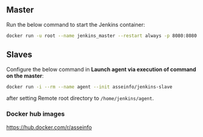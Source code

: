 ## Master

Run the below command to start the Jenkins container:

```bash
docker run -u root --name jenkins_master --restart always -p 8080:8080 -p 50000:50000 -v /var/jenkins_home:/var/jenkins_home -v /var/run/docker.sock:/var/run/docker.sock -v $HOME/.ssh:/root/.ssh asseinfo/jenkins
```

## Slaves

Configure the below command in **Launch agent via execution of command on the master**:

```bash
docker run -i --rm --name agent --init asseinfo/jenkins-slave
```

after setting Remote root directory to `/home/jenkins/agent`.


### Docker hub images

https://hub.docker.com/r/asseinfo
